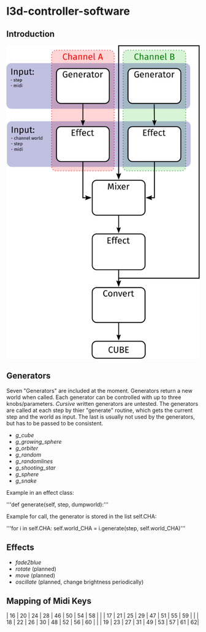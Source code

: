 # l3d-controller-software

## Introduction

![Flowchart](/flowchart.png)

## Generators

Seven "Generators" are included at the moment. Generators return a new world when called. Each generator can be controlled with up to three knobs/parameters. *Cursive* written generators are untested.
The generators are called at each step by thier "generate" routine, which gets the current step and the world as input. The last is usually not used by the generators, but has to be passed to be consistent.

- *g_cube*
- *g_growing_sphere*
- *g_orbiter*
- *g_random*
- *g_randomlines*
- *g_shooting_star*
- *g_sphere*
- *g_snake*

Example in an effect class:

'''def generate(self, step, dumpworld):'''

Example for call, the generator is stored in the list self.CHA:

'''for i in self.CHA:
    self.world_CHA = i.generate(step, self.world_CHA)'''


## Effects

- *fade2blue*
- *rotate* (planned)
- *move* (planned)
- *oscillate* (planned, change brightness periodically)

## Mapping of Midi Keys

| 16 | 20 | 24 | 28 | 46 | 50 | 54 | 58	| |
| 17 | 21 | 25 | 29 | 47 | 51 | 55 | 59 | |
| 18 | 22 | 26 | 30 | 48 | 52 | 56 | 60 | |
| 19 | 23 | 27 | 31 | 49 | 53 | 57 | 61 | 62|
